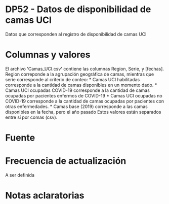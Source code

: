 # DP52 - Datos de disponibilidad de camas UCI

Datos que corresponden al registro de disponibilidad de camas UCI

# Columnas y valores
El archivo 'Camas_UCI.csv' contiene las columnas Region, Serie, y [fechas].
Region correponde a la agrupación geográfica de camas, mientras que serie corresponde al criterio de conteo:
    * Camas UCI habilitadas corresponde a la cantidad de camas disponibles en un momento dado.
    * Camas UCI ocupadas COVID-19 corresponde a la cantidad de camas ocupadas por pacientes enfermos de COVID-19
    * Camas UCI ocupadas no COVID-19 corresponde a la cantidad de camas ocupadas por pacientes con otras enfermedades.
    * Camas base (2019) corresponde a las camas disponibles en la fecha, pero el año pasado
Estos valores están separados entre sí por comas (csv).

# Fuente



# Frecuencia de actualización

A ser definida

# Notas aclaratorias
